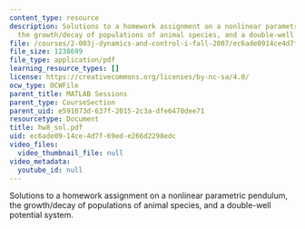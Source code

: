 ```yaml
---
content_type: resource
description: Solutions to a homework assignment on a nonlinear parametric pendulum,
  the growth/decay of populations of animal species, and a double-well potential system.
file: /courses/2-003j-dynamics-and-control-i-fall-2007/ec6ade0914ce4d7f69ede266d2298edc_hw8_sol.pdf
file_size: 1238699
file_type: application/pdf
learning_resource_types: []
license: https://creativecommons.org/licenses/by-nc-sa/4.0/
ocw_type: OCWFile
parent_title: MATLAB Sessions
parent_type: CourseSection
parent_uid: e591073d-637f-2015-2c3a-dfe6470dee71
resourcetype: Document
title: hw8_sol.pdf
uid: ec6ade09-14ce-4d7f-69ed-e266d2298edc
video_files:
  video_thumbnail_file: null
video_metadata:
  youtube_id: null
---
```

Solutions to a homework assignment on a nonlinear parametric pendulum, the growth/decay of populations of animal species, and a double-well potential system.